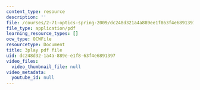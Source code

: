 ```yaml
---
content_type: resource
description: ''
file: /courses/2-71-optics-spring-2009/dc248d321a4a889ee1f863f4e6891397_u6GbFCWIH_0.pdf
file_type: application/pdf
learning_resource_types: []
ocw_type: OCWFile
resourcetype: Document
title: 3play pdf file
uid: dc248d32-1a4a-889e-e1f8-63f4e6891397
video_files:
  video_thumbnail_file: null
video_metadata:
  youtube_id: null
---
```

